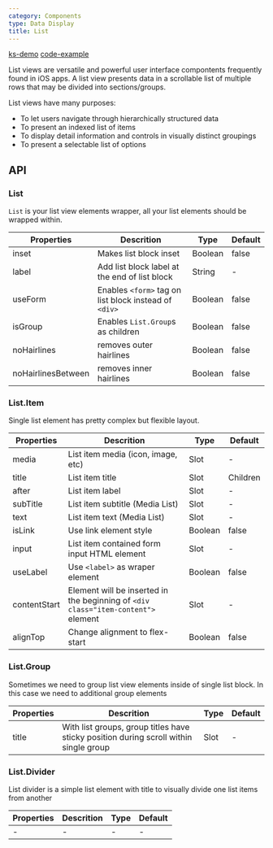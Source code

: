 ```yaml
---
category: Components
type: Data Display
title: List
---
```


[ks-demo](https://venecy.github.io/f7c/kitchen-sink/#/list)
[code-example](https://github.com/venecy/f7c/blob/master/kitchen-sink/demos/Lists.js)

List views are versatile and powerful user interface compontents frequently found in iOS apps. A list view presents data in a scrollable list of multiple rows that may be divided into sections/groups.

List views have many purposes:

* To let users navigate through hierarchically structured data
* To present an indexed list of items
* To display detail information and controls in visually distinct groupings
* To present a selectable list of options


## API

### List

`List` is your list view elements wrapper, all your list elements should be wrapped within.

Properties | Descrition | Type | Default
-----------|------------|------|--------
| inset | Makes list block inset | Boolean | false |
| label | Add list block label at the end of list block | String | - |
| useForm | Enables `<form>` tag on list block instead of `<div>` | Boolean | false |
| isGroup | Enables `List.Group`s as children | Boolean | false |
| noHairlines | removes outer hairlines | Boolean | false |
| noHairlinesBetween | removes inner hairlines | Boolean | false |


### List.Item

Single list element has pretty complex but flexible layout.

Properties | Descrition | Type | Default
-----------|------------|------|--------
| media | List item media (icon, image, etc) | Slot | - |
| title | List item title | Slot | Children |
| after | List item label | Slot | - |
| subTitle | List item subtitle (Media List) | Slot | - |
| text | List item text (Media List) | Slot | - |
| isLink | Use link element style | Boolean | false |
| input | List item contained form input HTML element | Slot | - |
| useLabel | Use `<label>` as wraper element | Boolean | false |
| contentStart | Element will be inserted in the beginning of `<div class="item-content">` element | Slot | - |
| alignTop | Change alignment to flex-start | Boolean | false |


### List.Group

Sometimes we need to group list view elements inside of single list block. In this case we need to additional group elements

Properties | Descrition | Type | Default
-----------|------------|------|--------
| title | With list groups, group titles have sticky position during scroll within single group | Slot | - |

### List.Divider

List divider is a simple list element with title to visually divide one list items from another

Properties | Descrition | Type | Default
-----------|------------|------|--------
| - | - | - | - |

